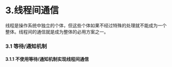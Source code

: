 # 3.线程间通信

线程是操作系统中独立的个体，但这些个体如果不经过特殊的处理就不能成为一个整体。线程间的通信就是成为整体的必用方案之一。

### 3.1 等待/通知机制

#### 3.1.1 不使用等待/通知机制实现线程间通信














